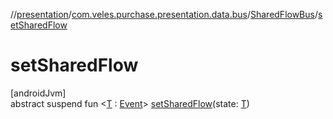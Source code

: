 //[presentation](../../../index.md)/[com.veles.purchase.presentation.data.bus](../index.md)/[SharedFlowBus](index.md)/[setSharedFlow](set-shared-flow.md)

# setSharedFlow

[androidJvm]\
abstract suspend fun &lt;[T](set-shared-flow.md) : [Event](../-event/index.md)&gt; [setSharedFlow](set-shared-flow.md)(state: [T](set-shared-flow.md))
